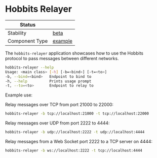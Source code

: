 <!---
Licensed to the Apache Software Foundation (ASF) under one or more contributor license agreements. See the NOTICE
file distributed with this work for additional information regarding copyright ownership. The ASF licenses this file
to You under the Apache License, Version 2.0 (the "License"); you may not use this file except in compliance with the
License. You may obtain a copy of the License at
 *
http://www.apache.org/licenses/LICENSE-2.0
 *
Unless required by applicable law or agreed to in writing, software distributed under the License is distributed on
an "AS IS" BASIS, WITHOUT WARRANTIES OR CONDITIONS OF ANY KIND, either express or implied. See the License for the
specific language governing permissions and limitations under the License.
 --->

# Hobbits Relayer


| Status         |           |
|----------------|-----------|
| Stability      | [beta]    |
| Component Type | [example] |

The `hobbits-relayer` application showcases how to use the Hobbits protocol to pass messages between different networks.

```bash
hobbits-relayer --help
Usage: <main class> [-h] [-b=<bind>] [-t=<to>]
-b, --bind=<bind>   Endpoint to bind to
-h, --help          Prints usage prompt
-t, --to=<to>       Endpoint to relay to
```

Example use:

Relay messages over TCP from port 21000 to 22000:
```bash
hobbits-relayer -b tcp://localhost:21000 -t tcp://localhost:22000
```

Relay messages over UDP from port 2222 to 4444:
```bash
hobbits-relayer -b udp://localhost:2222 -t udp://localhost:4444
```

Relay messages from a Web Socket port 2222 to a TCP server on 4444:
```bash
hobbits-relayer -b ws://localhost:2222 -t tcp://localhost:4444
```

[beta]:https://github.com/apache/incubator-tuweni/tree/main/docs/index.md#beta
[example]:https://github.com/apache/incubator-tuweni/tree/main/docs/index.md#example